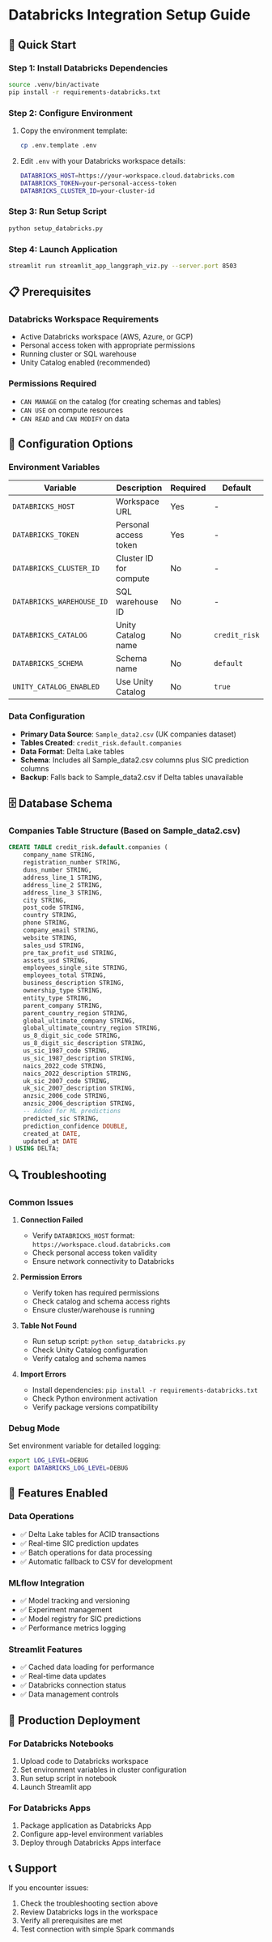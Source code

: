 # Databricks Integration Setup Guide

## 🚀 Quick Start

### Step 1: Install Databricks Dependencies
```bash
source .venv/bin/activate
pip install -r requirements-databricks.txt
```

### Step 2: Configure Environment
1. Copy the environment template:
   ```bash
   cp .env.template .env
   ```

2. Edit `.env` with your Databricks workspace details:
   ```bash
   DATABRICKS_HOST=https://your-workspace.cloud.databricks.com
   DATABRICKS_TOKEN=your-personal-access-token
   DATABRICKS_CLUSTER_ID=your-cluster-id
   ```

### Step 3: Run Setup Script
```bash
python setup_databricks.py
```

### Step 4: Launch Application
```bash
streamlit run streamlit_app_langgraph_viz.py --server.port 8503
```

## 📋 Prerequisites

### Databricks Workspace Requirements
- Active Databricks workspace (AWS, Azure, or GCP)
- Personal access token with appropriate permissions
- Running cluster or SQL warehouse
- Unity Catalog enabled (recommended)

### Permissions Required
- `CAN MANAGE` on the catalog (for creating schemas and tables)
- `CAN USE` on compute resources
- `CAN READ` and `CAN MODIFY` on data

## 🔧 Configuration Options

### Environment Variables

| Variable | Description | Required | Default |
|----------|-------------|----------|---------|
| `DATABRICKS_HOST` | Workspace URL | Yes | - |
| `DATABRICKS_TOKEN` | Personal access token | Yes | - |
| `DATABRICKS_CLUSTER_ID` | Cluster ID for compute | No | - |
| `DATABRICKS_WAREHOUSE_ID` | SQL warehouse ID | No | - |
| `DATABRICKS_CATALOG` | Unity Catalog name | No | `credit_risk` |
| `DATABRICKS_SCHEMA` | Schema name | No | `default` |
| `UNITY_CATALOG_ENABLED` | Use Unity Catalog | No | `true` |

### Data Configuration
- **Primary Data Source**: `Sample_data2.csv` (UK companies dataset)
- **Tables Created**: `credit_risk.default.companies`
- **Data Format**: Delta Lake tables
- **Schema**: Includes all Sample_data2.csv columns plus SIC prediction columns
- **Backup**: Falls back to Sample_data2.csv if Delta tables unavailable

## 🗄️ Database Schema

### Companies Table Structure (Based on Sample_data2.csv)
```sql
CREATE TABLE credit_risk.default.companies (
    company_name STRING,
    registration_number STRING,
    duns_number STRING,
    address_line_1 STRING,
    address_line_2 STRING,
    address_line_3 STRING,
    city STRING,
    post_code STRING,
    country STRING,
    phone STRING,
    company_email STRING,
    website STRING,
    sales_usd STRING,
    pre_tax_profit_usd STRING,
    assets_usd STRING,
    employees_single_site STRING,
    employees_total STRING,
    business_description STRING,
    ownership_type STRING,
    entity_type STRING,
    parent_company STRING,
    parent_country_region STRING,
    global_ultimate_company STRING,
    global_ultimate_country_region STRING,
    us_8_digit_sic_code STRING,
    us_8_digit_sic_description STRING,
    us_sic_1987_code STRING,
    us_sic_1987_description STRING,
    naics_2022_code STRING,
    naics_2022_description STRING,
    uk_sic_2007_code STRING,
    uk_sic_2007_description STRING,
    anzsic_2006_code STRING,
    anzsic_2006_description STRING,
    -- Added for ML predictions
    predicted_sic STRING,
    prediction_confidence DOUBLE,
    created_at DATE,
    updated_at DATE
) USING DELTA;
```

## 🔍 Troubleshooting

### Common Issues

1. **Connection Failed**
   - Verify `DATABRICKS_HOST` format: `https://workspace.cloud.databricks.com`
   - Check personal access token validity
   - Ensure network connectivity to Databricks

2. **Permission Errors**
   - Verify token has required permissions
   - Check catalog and schema access rights
   - Ensure cluster/warehouse is running

3. **Table Not Found**
   - Run setup script: `python setup_databricks.py`
   - Check Unity Catalog configuration
   - Verify catalog and schema names

4. **Import Errors**
   - Install dependencies: `pip install -r requirements-databricks.txt`
   - Check Python environment activation
   - Verify package versions compatibility

### Debug Mode
Set environment variable for detailed logging:
```bash
export LOG_LEVEL=DEBUG
export DATABRICKS_LOG_LEVEL=DEBUG
```

## 🎯 Features Enabled

### Data Operations
- ✅ Delta Lake tables for ACID transactions
- ✅ Real-time SIC prediction updates
- ✅ Batch operations for data processing
- ✅ Automatic fallback to CSV for development

### MLflow Integration
- ✅ Model tracking and versioning
- ✅ Experiment management
- ✅ Model registry for SIC predictions
- ✅ Performance metrics logging

### Streamlit Features
- ✅ Cached data loading for performance
- ✅ Real-time data updates
- ✅ Databricks connection status
- ✅ Data management controls

## 🚀 Production Deployment

### For Databricks Notebooks
1. Upload code to Databricks workspace
2. Set environment variables in cluster configuration
3. Run setup script in notebook
4. Launch Streamlit app

### For Databricks Apps
1. Package application as Databricks App
2. Configure app-level environment variables
3. Deploy through Databricks Apps interface

## 📞 Support

If you encounter issues:
1. Check the troubleshooting section above
2. Review Databricks logs in the workspace
3. Verify all prerequisites are met
4. Test connection with simple Spark commands
